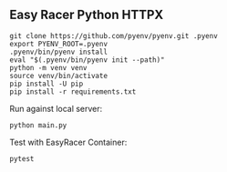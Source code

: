Easy Racer Python HTTPX
-----------------------

```
git clone https://github.com/pyenv/pyenv.git .pyenv
export PYENV_ROOT=.pyenv
.pyenv/bin/pyenv install
eval "$(.pyenv/bin/pyenv init --path)"
python -m venv venv
source venv/bin/activate
pip install -U pip
pip install -r requirements.txt
```

Run against local server:
```
python main.py
```

Test with EasyRacer Container:
```
pytest
```
